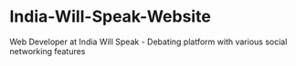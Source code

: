 # India-Will-Speak-Website
Web Developer at India Will Speak - Debating platform with various social networking features
